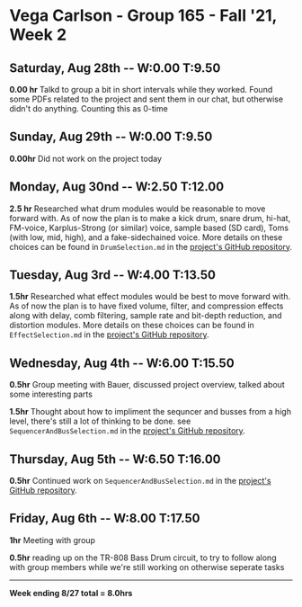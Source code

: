# Vega Carlson - Group 165 - Fall '21, Week 2

## Saturday, Aug 28th -- W:0.00 T:9.50

**0.00 hr** Talkd to group a bit in short intervals while they worked. Found some PDFs related to the project and sent them in our chat, but otherwise didn't do anything. Counting this as 0-time 

## Sunday, Aug 29th -- W:0.00 T:9.50

**0.00hr** Did not work on the project today

## Monday, Aug 30nd -- W:2.50 T:12.00 

**2.5 hr** Researched what drum modules would be reasonable to move forward with. As of now the plan is to make a kick drum, snare drum, hi-hat, FM-voice, Karplus-Strong (or similar) voice, sample based (SD card), Toms (with low, mid, high), and a fake-sidechained voice. More details on these choices can be found in `DrumSelection.md` in the [project's GitHub repository](https://github.com/VegaDeftwing/AnalogDrumMachine).

## Tuesday, Aug 3rd -- W:4.00 T:13.50

**1.5hr** Researched what effect modules would be best to move forward with. As of now the plan is to have fixed volume, filter, and compression effects along with delay, comb filtering, sample rate and bit-depth reduction, and distortion modules. More details on these choices can be found in `EffectSelection.md` in the [project's GitHub repository](https://github.com/VegaDeftwing/AnalogDrumMachine).

## Wednesday, Aug 4th -- W:6.00 T:15.50

**0.5hr** Group meeting with Bauer, discussed project overview, talked about some interesting parts

**1.5hr** Thought about how to impliment the sequncer and busses from a high level, there's still a lot of thinking to be done. see `SequencerAndBusSelection.md` in the [project's GitHub repository](https://github.com/VegaDeftwing/AnalogDrumMachine).

## Thursday, Aug 5th -- W:6.50 T:16.00

**0.5hr** Continued work on  `SequencerAndBusSelection.md` in the [project's GitHub repository](https://github.com/VegaDeftwing/AnalogDrumMachine).

## Friday, Aug 6th -- W:8.00 T:17.50

**1hr** Meeting with group

**0.5hr** reading up on the TR-808 Bass Drum circuit, to try to follow along with group members while we're still working on otherwise seperate tasks

---

**Week ending 8/27 total = 8.0hrs**

